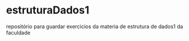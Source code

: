 # estruturaDados1
repositório para guardar exercicios da materia de estrutura de dados1 da faculdade
